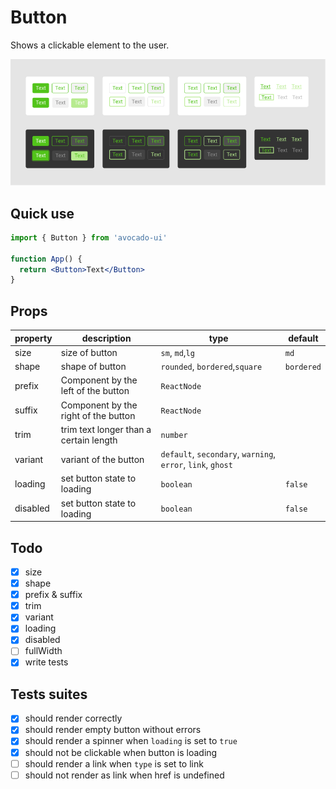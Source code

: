 # Button

Shows a clickable element to the user.

![Buttons](/images/Buttons.png)

## Quick use

```jsx
import { Button } from 'avocado-ui'

function App() {
  return <Button>Text</Button>
}
```

## Props

| property | description                            | type                                                        | default    |
| -------- | -------------------------------------- | ----------------------------------------------------------- | ---------- |
| size     | size of button                         | `sm`, `md`,`lg`                                             | `md`       |
| shape    | shape of button                        | `rounded`, `bordered`,`square`                              | `bordered` |
| prefix   | Component by the left of the button    | `ReactNode`                                                 |            |
| suffix   | Component by the right of the button   | `ReactNode`                                                 |            |
| trim     | trim text longer than a certain length | `number`                                                    |            |
| variant  | variant of the button                  | `default`, `secondary`, `warning`, `error`, `link`, `ghost` |            |
| loading  | set button state to loading            | `boolean`                                                   | `false`    |
| disabled | set button state to loading            | `boolean`                                                   | `false`    |

## Todo

- [x] size
- [x] shape
- [x] prefix & suffix
- [x] trim
- [x] variant
- [x] loading
- [x] disabled
- [ ] fullWidth
- [x] write tests

## Tests suites

- [x] should render correctly
- [x] should render empty button without errors
- [x] should render a spinner when `loading` is set to `true`
- [x] should not be clickable when button is loading
- [ ] should render a link when `type` is set to link
- [ ] should not render as link when href is undefined
